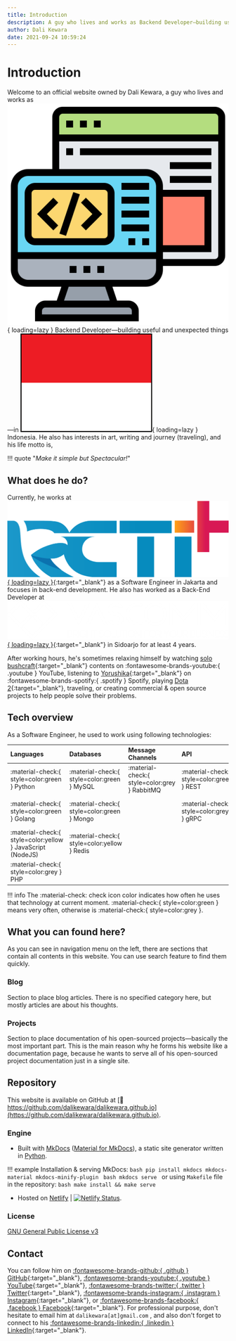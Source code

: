 ```yaml
---
title: Introduction
description: A guy who lives and works as Backend Developer—building useful and unexpected things—in Indonesia. He also has interests in art, writing and journey (traveling)
author: Dali Kewara
date: 2021-09-24 10:59:24
---
```


# Introduction

Welcome to an official website owned by Dali Kewara, a guy 
who lives and works as 
![backend logo](assets/images/logo/backend.png#img-icon){ loading=lazy } Backend 
Developer—building useful and unexpected things—in 
![indonesia logo](assets/images/logo/indonesia.png#img-icon-wide){ loading=lazy } 
Indonesia. He also has interests in art, writing and 
journey (traveling), and his life motto is,

!!! quote "*Make it simple but Spectacular!*"

## What does he do?

Currently, he works at [![rctiplus logo](assets/images/logo/rctiplus.png#img-icon-wide-medium){ loading=lazy }](https://www.linkedin.com/company/rctiplus/){:target="_blank"} as a Software Engineer in 
Jakarta and focuses in back-end development. 
He also has worked as a Back-End Developer at
[![vascomm logo](assets/images/logo/vascomm.png#img-icon-wide-large){ loading=lazy }](https://www.linkedin.com/company/vascomm/){:target="_blank"}
in Sidoarjo for at least 4 years.

After working hours, he's sometimes relaxing 
himself by watching [solo bushcraft](https://www.youtube.com/results?search_query=solo+bushcraft){:target="_blank"} 
contents on :fontawesome-brands-youtube:{ .youtube } YouTube, 
listening to [Yorushika](https://open.spotify.com/playlist/3sQKVJHpxisbBGGtC1mA4I?si=a5610bb4d8ce4048){:target="_blank"} 
on :fontawesome-brands-spotify:{ .spotify } Spotify, 
playing 
[Dota 2](https://steamcommunity.com/id/harukii_kun/){:target="_blank"}, 
traveling, or creating commercial & open source projects to help 
people solve their problems.

## Tech overview

As a Software Engineer, he used to work using following technologies:

| Languages | Databases | Message Channels | API | Event-Driven | Others
| :-------- | :-------- | :--------------- | :-- | :----------- | :-----
| :material-check:{ style=color:green } Python | :material-check:{ style=color:green } MySQL | :material-check:{ style=color:grey } RabbitMQ | :material-check:{ style=color:green } REST | :material-check:{ style=color:grey } Celery | :material-check:{ style=color:green } Docker
| :material-check:{ style=color:green } Golang | :material-check:{ style=color:green } Mongo | | :material-check:{ style=color:grey } gRPC | | :material-check:{ style=color:grey } Elasticsearch (APM)
| :material-check:{ style=color:yellow } JavaScript (NodeJS) | :material-check:{ style=color:yellow } Redis | | | | :material-check:{ style=color:green } Git
| :material-check:{ style=color:grey } PHP | | | | | 

!!! info
    The :material-check: check icon color indicates how often he uses that technology at current moment.
    :material-check:{ style=color:green } means very often, otherwise is :material-check:{ style=color:grey }.

## What you can found here?

As you can see in navigation menu on the left, there are sections that contain
all contents in this website. You can use search feature to find them quickly.

### Blog

Section to place blog articles. There is no specified category here, but mostly
articles are about his thoughts.

### Projects

Section to place documentation of his open-sourced projects&mdash;basically the most important part. This
is the main reason why he forms his website like a documentation page, because he wants to 
serve all of his open-sourced project documentation just in a single site.

## Repository

This website is available on GitHub at 
[:rocket: https://github.com/dalikewara/dalikewara.github.io](https://github.com/dalikewara/dalikewara.github.io).

### Engine

- Built with [MkDocs](https://github.com/mkdocs/mkdocs/) ([Material for MkDocs](https://github.com/squidfunk/mkdocs-material)), a static site generator written in [Python](https://www.python.org/).

!!! example
    Installation & serving MkDocs:
    ```bash
    pip install mkdocs mkdocs-material mkdocs-minify-plugin
    ```
    ```bash
    mkdocs serve
    ```
    or using `Makefile` file in the repository:
    ```bash
    make install && make serve
    ```

- Hosted on [Netlify](https://www.netlify.com) | [![Netlify Status](https://api.netlify.com/api/v1/badges/e708333d-38e6-4386-84e1-18a9b839e93e/deploy-status)](https://app.netlify.com/sites/dalikewara/deploys).

### License

[GNU General Public License v3](https://github.com/dalikewara/dalikewara.github.io/blob/master/LICENSE)

## Contact

You can follow him on 
[:fontawesome-brands-github:{ .github } GitHub](https://www.github.com/dalikewara){:target="_blank"}, 
[:fontawesome-brands-youtube:{ .youtube } YouTube](https://www.youtube.com/channel/UCgK0T0mxumi9uNQewd1RIwg){:target="_blank"}, 
[:fontawesome-brands-twitter:{ .twitter } Twitter](https://www.twitter.com/dalikewara){:target="_blank"}, 
[:fontawesome-brands-instagram:{ .instagram } Instagram](https://www.instagram.com/dalikewara){:target="_blank"}, 
or 
[:fontawesome-brands-facebook:{ .facebook } Facebook](https://www.facebook.com/dalikewara){:target="_blank"}. 
For professional purpose, don't hesitate to email him at `dalikewara[at]gmail.com`
, and also don't forget to connect to his 
[:fontawesome-brands-linkedin:{ .linkedin } LinkedIn](https://www.linkedin.com/in/dalikewara/){:target="_blank"}.